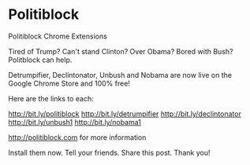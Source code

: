 # Politiblock
Politiblock Chrome Extensions

Tired of Trump? Can't stand Clinton? Over Obama? Bored with Bush? Politblock can help.

Detrumpifier, Declintonator, Unbush and Nobama are now live on the Google Chrome Store and 100% free!

Here are the links to each:

http://bit.ly/politiblock
http://bit.ly/detrumpifier
http://bit.ly/declintonator
http://bit.ly/unbush1
http://bit.ly/nobama1

http://politiblock.com for more information

Install them now. Tell your friends. Share this post. Thank you!
